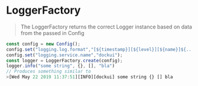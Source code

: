 # LoggerFactory

> The LoggerFactory returns the correct Logger instance based on data from the passed in Config

```javascript
const config = new Config();
config.set("logging.log.format","[${timestamp}][${level}][${name}]${...info}");
config.set("logging.service.name","dockui");
const logger = LoggerFactory.create(config);
logger.info("some string", {}, [], "bla")
// Produces something similar to
>[Wed May 22 2019 11:37:51][INFO][dockui] some string {} [] bla
```
